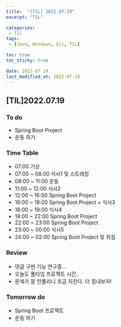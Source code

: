 ```yaml
---
title:  "[TIL] 2022.07.19"
excerpt: "TIL"

categories:
 - Til
tags:
 - [Java, Windows, Git, TIL]

toc: true
toc_sticky: true

date: 2022-07-19
last_modified_at: 2022-07-19
---
```


## [TIL]2022.07.19


### To do
- Spring Boot Project
- 운동 하기


### Time Table
- 07:00 기상
- 07:00 ~ 08:00 식사1 및 스트레칭
- 08:00 ~ 11:00 운동
- 11:00 ~ 12:00 식사2
- 12:00 ~ 16:00 Spring Boot Project
- 16:00 ~ 18:00 Spring Boot Project + 식사3
- 18:00 ~ 19:00 식사4
- 19:00 ~ 22:00 Spring Boot Project
- 22:00 ~ 23:00 Spring Boot Project
- 23:00 ~ 00:00 식사5
- 24:00 ~ 02:00 Spring Boot Project 및 취침       


### Review
- 댓글 구현 기능 연구중... 
- 오늘도 풀타임 프로젝트 시간..
- 문제가 잘 안풀리니 조금 지친다. 더 힘내보자!


### Tomorrow do
- Spring Boot 프로젝트
- 운동 하기
